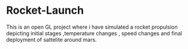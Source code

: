 # Rocket-Launch
This is an open GL project where i have simulated a rocket propulsion depicting initial stages ,temperature changes , speed changes and final deployment of sattelite around mars.
 
